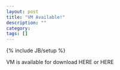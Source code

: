 ```yaml
---
layout: post
title: "VM Available!"
description: ""
category: 
tags: []
---
```

{% include JB/setup %}

VM is available for download HERE or HERE
